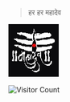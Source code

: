 > हर हर महादेव 


![हर हर महादेव](./mahadev-tilak-clipart.jpg)


![Visitor Count](https://profile-counter.glitch.me/HiteshKrGaurav/count.svg)

<!---
hitesh-04/hitesh-04 is a ✨ special ✨ repository because its `README.md` (this file) appears on your GitHub profile.
You can click the Preview link to take a look at your changes.
--->
